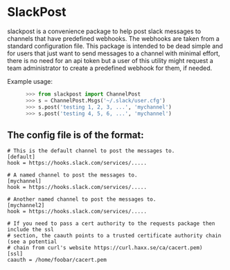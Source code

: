 SlackPost
=========
slackpost is a convenience package to help post slack messages to channels that have predefined webhooks. The webhooks are taken from a standard configuration file. This package is intended to be dead simple and for users that just want to send messages to a channel with minimal effort, there is no need for an api token but a user of this utility might request a team administrator to create a predefined webhook for them, if needed.

Example usage:
```python
      >>> from slackpost import ChannelPost 
      >>> s = ChannelPost.Msgs('~/.slack/user.cfg')
      >>> s.post('testing 1, 2, 3, ...', 'mychannel')
      >>> s.post('testing 4, 5, 6, ...', 'mychannel')

```

The config file is of the format:
---------------------------------

```
# This is the default channel to post the messages to.
[default]
hook = https://hooks.slack.com/services/.....

# A named channel to post the messages to.
[mychannel]
hook = https://hooks.slack.com/services/.....

# Another named channel to post the messages to.
[mychannel2]
hook = https://hooks.slack.com/services/.....

# If you need to pass a cert authority to the requests package then include the ssl 
# section, the caauth points to a trusted certificate authority chain (see a potential 
# chain from curl's website https://curl.haxx.se/ca/cacert.pem)
[ssl]
caauth = /home/foobar/cacert.pem

```
